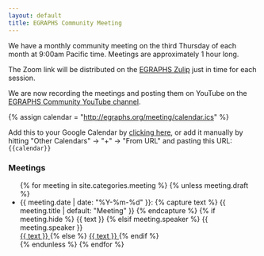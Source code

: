 ```yaml
---
layout: default
title: EGRAPHS Community Meeting
---
```


We have a monthly community meeting on the third Thursday of each month at 9:00am Pacific time.
Meetings are approximately 1 hour long.

The Zoom link will be distributed on the [EGRAPHS Zulip](/zulip)
 just in time for each session.

We are now recording the meetings and posting them on YouTube
 on the [EGRAPHS Community YouTube channel](https://www.youtube.com/@egraphs-community).

{% assign calendar = "http://egraphs.org/meeting/calendar.ics" %}

Add this to your Google Calendar by 
[clicking here](http://www.google.com/calendar/render?cid={{calendar}}), 
or add it manually by hitting 
"Other Calendars" → "+" → "From URL" and pasting this URL:
<code style="white-space: nowrap">{{calendar}}</code>

### Meetings

<style>
  .meeting.past { opacity: 50%; }
  .meeting.future:has(+ .past)::marker {
    color: red;
  }
</style>

<ul class="meetings">
{% for meeting in site.categories.meeting %}
  {% unless meeting.draft %}
  <li class="meeting" data-date="{{ meeting.date | date: "%Y-%m-%d" }}">
    <time>{{ meeting.date | date: "%Y-%m-%d" }}</time>:
    {% capture text %}
        {{ meeting.title | default: "Meeting" }}
    {% endcapture %}
    {% if meeting.hide %}
      {{ text }}
    {% elsif meeting.speaker %}
      {{ meeting.speaker }}
      <!-- {% if meeting.video %}📹{% endif %} -->
      <br>
      <a href="{{meeting.url}}"> {{ text }} </a>
    {% else %}
      <a href="{{meeting.url}}"> {{ text }} </a>
    {% endif %}
  </li>
  {% endunless %}
{% endfor %}
</ul>
